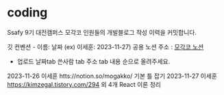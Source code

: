 # coding
Ssafy 9기 대전캠퍼스 모각코 인원들의 개발블로그 작성 이력을 커밋합니다.

깃 컨벤션 - 이름: 날짜 (ex) 이세훈: 2023-11-27)
공용 노션 주소 : [모각코 노션](https://mogakko.notion.site/0c59fa67c530424ebf305ddd4a118e6c?v=5a7d4be95ea34f2cbb5f8d9759947873&pvs=4)


* 업로드 날짜tab 쓴사람 tab 주소 tab 내용 순으로 올려주세요.

2023-11-26  이세훈  htts://notion.so/mogakko/  기본 틀 잡기
2023-11-27  이세훈  https://kimzegal.tistory.com/294 외 4개  React 이론 정리
